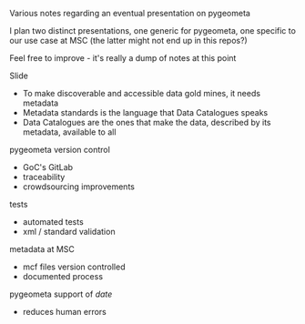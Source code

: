 Various notes regarding an eventual presentation on pygeometa

I plan two distinct presentations, one generic for pygeometa, one specific to our use case at MSC (the latter might not end up in this repos?)

Feel free to improve - it's really a dump of notes at this point

Slide
* To make discoverable and accessible data gold mines, it needs metadata
* Metadata standards is the language that Data Catalogues speaks
* Data Catalogues are the ones that make the data, described by its metadata, available to all


pygeometa version control
* GoC's GitLab
* traceability
* crowdsourcing improvements

tests
* automated tests
* xml / standard validation

metadata at MSC
* mcf files version controlled
* documented process

pygeometa support of $date$
* reduces human errors
